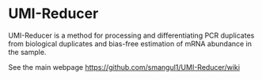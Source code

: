 # UMI-Reducer

UMI-Reducer is a method for processing and differentiating PCR duplicates from biological duplicates and bias-free estimation of mRNA abundance in the sample.

See the main webpage  https://github.com/smangul1/UMI-Reducer/wiki
